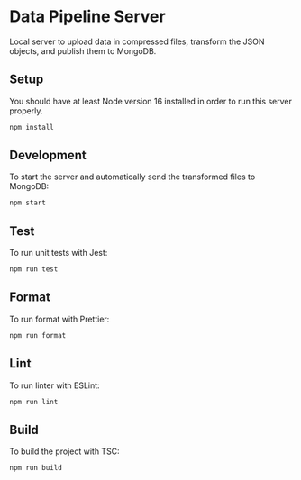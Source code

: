 # Data Pipeline Server

Local server to upload data in compressed files, transform the JSON objects, and publish them to MongoDB.

## Setup

You should have at least Node version 16 installed in order to run this server properly.

```sh
npm install
```

## Development

To start the server and automatically send the transformed files to MongoDB:

```sh
npm start
```

## Test

To run unit tests with Jest:

```sh
npm run test
```

## Format

To run format with Prettier:

```sh
npm run format
```

## Lint

To run linter with ESLint:

```sh
npm run lint
```

## Build

To build the project with TSC:

```sh
npm run build
```
